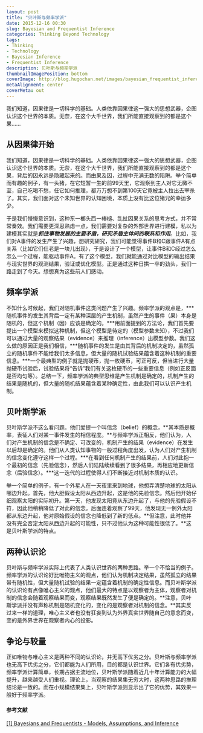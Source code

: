 ```yaml
---
layout: post
title: "贝叶斯与频率学派"
date: 2015-12-16 00:30
slug: Bayesian and Frequentist Inference
categories: Thinking Beyond Technology
tags:
- Thinking
- Technology
- Bayesian Inference
- Frequentist Inference
description: 贝叶斯与频率学派
thumbnailImagePosition: bottom
coverImage: http://blog.hugochan.net/images/bayesian_frequentist_inference.jpg
metaAlignment: center
coverMeta: out
---
```


我们知道，因果律是一切科学的基础。人类依靠因果律这一强大的思想武器，企图认识这个世界的本质。无奈，在这个大千世界，我们所能直接观察到的都是这个果……
<!-- excerpt -->


## 从因果律开始
我们知道，因果律是一切科学的基础。人类依靠因果律这一强大的思想武器，企图认识这个世界的本质。无奈，在这个大千世界，我们所能直接观察到的都是这个果，背后的因永远是隐藏起来的。而由果及因，过程中充满无数的陷阱。举个简单而有趣的例子，有一头猪，在它短暂一生的前99天里，它观察到主人对它无微不至，自己吃喝不愁，任它如何推理，都万万想不到第100天它竟被主人拉出去宰杀了。其实，我们面对这个未知世界的认知困境，本质上没有比这位猪兄的幸运多少。

于是我们慢慢意识到，这种东一榔头西一棒槌、乱扯因果关系的思考方式，并不常常奏效。我们需要更深思熟虑一点，我们需要对复杂的外部世界进行建模，私以为建模其实就是***抓住事物发展的主要矛盾，研究矛盾主体间的联系和作用***。比如，我们对A事件的发生产生了兴趣，想研究研究，我们可能觉得事件B和C跟事件A有点关系（比如它们仨老是一块儿出现），于是设计了一个模型，让事件B和C经过怎么怎么一个过程，能驱动事件A。有了这个模型，我们就能通过对比模型的输出结果与现实世界的观测结果，验证或优化模型。正是通过这种日拱一卒的劲头，我们一路走到了今天。想想真为这些前人们感动。

## 频率学派
不知什么时候起，我们对随机事件这类问题产生了兴趣。频率学派的观点是，***随机事件的发生其背后一定有某种深层的产生机制，虽然产生的事件（果）本身是随机的，但这个机制（因）应该是确定的。***用前面提到的方法论，我们首先要提出一个模型来模拟这种机制，但这个模型是待定的（模型参数未知），不过我们可以通过大量的观察结果（evidence）来推理（inference）出模型参数。我们这么做的原因正是我们相信，***随机事件的发生是由其背后的机制决定的，虽然孤立的随机事件不能给我们太多信息，但大量的随机试验结果蕴含着这种机制的重要信息。***一个最典型的例子就是抛硬币，抛一枚硬币，可正可反，但当进行大量抛硬币试验后，试验结果将“告诉”我们有关这枚硬币的一些重要信息（例如正反面是否均匀等）。总结一下，频率学派的典型思维是产生机制是确定的，机制产生的结果是随机的，但大量的随机结果蕴含着某种确定性，由此我们可以认识产生机制。

## 贝叶斯学派
贝叶斯学派不这么看问题。他们爱提一个叫信念（belief）的概念，**其本质是概率，表征人们对某一事件发生的相信程度。**与频率学派正相反，他们认为，人们对产生机制的信念是不确定、可改变的，机制产生的结果（evidence）在发生以后却是确定的。他们从人类认知事物的一般过程角度出发，认为人们对产生机制的信念变化遵守这样一个过程。***在看到任何机制产生的结果前，人们对此抱一个最初的信念（先验信念），然后人们陆陆续续看到了很多结果，再相应地更新信念（后验信念）。***这一迭代的过程使得人们不断接近对机制本质的认识。

举一个简单的例子，有一个外星人在一天夜里来到地球，他想弄清楚地球的太阳从哪边升起。首先，他大胆假设太阳从西边升起，这是他的先验信念。然后他开始仔细观察太阳的实际初升。第一天，他发现太阳竟从东边升起了，与他的先验假设不符，因此他稍稍降低了对此的信念。后面连着观察了99天，他发现无一例外太阳都从东边升起，他对原始假设的信念也降低到了新的低点。**但注意，此时他并没有完全否定太阳从西边升起的可能性，只不过他认为这种可能性很低了。**这是贝叶斯学派的特点。

## 两种认识论
贝叶斯与频率学派实际上代表了人类认识世界的两种思路。举一个不恰当的例子。频率学派的认识论好比唯物主义的观点，他们认为机制决定结果，虽然孤立的结果带有随机性，但大量随机试验的结果一定蕴含着机制的确定性信息。而贝叶斯学派的认识论有点像唯心主义的观点，他们最大的特点是以观察者为主体，观察者对机制的信念会随着观察结果而变，观察结果既然发生了便是确定的。**注意，贝叶斯学派并没有声称机制是随机变化的，变化的是观察者对机制的信念。**其实反过来一样的道理，唯心主义者也没有狂妄到认为外界真实世界随自己的意念而变，变的是外界世界在观察者内心的投影。

## 争论与较量
正如唯物与唯心主义是两种不同的认识论，并无高下优劣之分。贝叶斯与频率学派也无高下优劣之分，它们都能为人们所用，目的都是认识世界。它们各有优劣势，频率学派计算简单，长期占据主流地位，贝叶斯学派随着近几十年计算能力的大幅提升，越来越受人们重视。理论上，当观察的结果集无穷大时，这两种思路的推理结论是一致的。而在小规模结果集上，贝叶斯学派则显示出了它的优势，其效果一般好于频率学派。

#### 参考文献
[[1] Bayesians and Frequentists - Models, Assumptions, and Inference](http://www.stat.ufl.edu/archived/casella/Talks/BayesRefresher.pdf)
